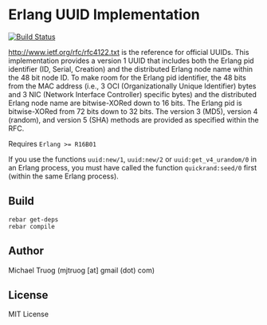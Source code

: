 Erlang UUID Implementation
==========================

[![Build Status](https://secure.travis-ci.org/okeuday/uuid.png?branch=master)](http://travis-ci.org/okeuday/uuid)

http://www.ietf.org/rfc/rfc4122.txt is the reference for official UUIDs.
This implementation provides a version 1 UUID that includes both the Erlang pid
identifier (ID, Serial, Creation) and the distributed Erlang node name within
the 48 bit node ID.  To make room for the Erlang pid identifier, the 48 bits
from the MAC address (i.e., 3 OCI (Organizationally Unique Identifier) bytes and
3 NIC (Network Interface Controller) specific bytes) and the distributed Erlang
node name are bitwise-XORed down to 16 bits. The Erlang pid is 
bitwise-XORed from 72 bits down to 32 bits.
The version 3 (MD5), version 4 (random), and version 5 (SHA)
methods are provided as specified within the RFC.

Requires `Erlang >= R16B01`

If you use the functions `uuid:new/1`, `uuid:new/2` or `uuid:get_v4_urandom/0`
in an Erlang process, you must have called the function `quickrand:seed/0`
first (within the same Erlang process).

Build
-----

    rebar get-deps
    rebar compile

Author
------

Michael Truog (mjtruog [at] gmail (dot) com)

License
-------

MIT License

